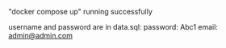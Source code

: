"docker compose up" running successfully

username and password are in data.sql:
password: Abc1
email: admin@admin.com